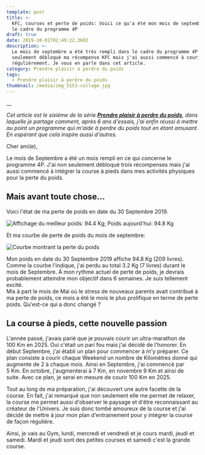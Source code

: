 ```yaml
---
template: post
title: >-
  KFC, courses et perte de poids: Voici ce qu'a été mon mois de septembre dans
  le cadre du programme 4P
draft: true
date: 2019-10-01T02:49:22.360Z
description: >-
  Le mois de septembre a été très rempli dans le cadre du programme 4P. J'ai non
  seulement débloqué ma récompense KFC mais j'ai aussi commencé à courir
  régulièrement. Je vous en parle dans cet article. 
category: Prendre plaisir à perdre du poids
tags:
  - Prendre plaisir à perdre du poids
thumbnail: /media/img_5153-collage.jpg
---
```

__

_Cet article est le sixième de la série [**Prendre plaisir à perdre du poids**](https://www.didia.me/category/prendre-plaisir-a-perdre-du-poids/), dans laquelle je partage comment, après 6 ans d'essais, j'ai enfin réussi à mettre au point un programme qui m'aide à perdre du poids tout en étant amusant. En espérant que cela inspire aussi d'autres._

Cher ami(e),

Le mois de Septembre a été un mois rempli en ce qui concerne le programme 4P. J'ai non seulement débloqué trois récompenses mais j'ai aussi commencé à intégrer la course à pieds dans mes activités physiques pour la perte du poids. 



## Mais avant toute chose…

Voici l'état de ma perte de poids en date du 30 Septembre 2019.

![Affichage du meilleur poids: 94.4 Kg; Poids aujourd'hui: 94.8 Kg](/media/pjimage-1-.jpg "Etat de la perte du poids en date du 30 Septembre 2019")

Et ma courbe de perte de poids du mois de septembre:

![Courbe montrant la perte du poids](/media/mon_poids_du_2019-09-01_au_2019-09-30.png "Courbe de perte du poids du mois de Septembre 2019")

Mon poids en date du 30 Septembre 2019 affiche 94.8 Kg (209 livres). Comme la courbe l'indique, j'ai perdu au total 3.2 Kg (7 livres) durant le mois de Septembre. À mon rythme actuel de perte de poids, je devrais probablement atteindre mon objectif dans 6 semaines. Je suis tellement excité.\
Mis à part le mois de Mai où le stress de nouveaux parents avait contribué à ma perte de poids, ce mois a été le mois le plus prolifique en terme de perte poids. Qu'est-ce qui a donc changé ?

## La course à pieds, cette nouvelle passion

L'année passé, j'avais parié que je pouvais courir un ultra-marathon de 100 Km en 2025. Oui c'était  un pari fou mais j'ai décidé de l'honorer. En début Septembre, j'ai établi un plan pour commencer à m'y préparer. Ce plan consiste à courir chaque Weekend un nombre de Kilomètres donné qui augmente de 2 à chaque mois. Ainsi en Septembre, j'ai commencé par 5 Km. En octobre, j'augmenterai à 7 Km, en novembre 9 Km et ainsi de suite. Avec ce plan, je serai en mesure de courir 100 Km en 2025.

Tout au long de ma préparation, j'ai découvert une autre facette de la course. En fait, j'ai remarqué que non seulement elle me permet de relaxer, la course me permet aussi d'observer le paysage et d'être reconnaissant au créateur de l'Univers. Je suis donc tombé amoureux de la course et j'ai décidé de mettre à jour mon plan d'entrainement pour y intégrer la course de façon régulière.

Ainsi, je vais au Gym, lundi, mercredi et vendredi et je cours mardi, jeudi et samedi.  Mardi et jeudi sont des petites courses et samedi c'est la grande course.

##
